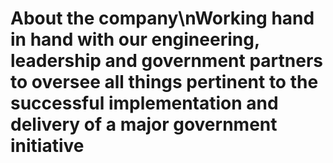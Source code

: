 # About the company\nWorking hand in hand with our engineering, leadership and government partners to oversee all things pertinent to the successful implementation and delivery of a major government initiative
